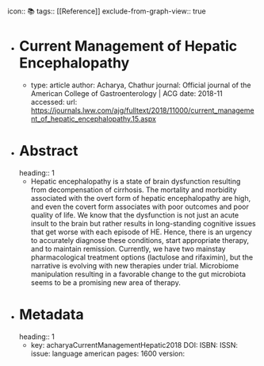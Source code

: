 icon:: 📚
tags:: [[Reference]]
exclude-from-graph-view:: true

- # Current Management of Hepatic Encephalopathy
	- type: article
	  author: Acharya, Chathur
	  journal: Official journal of the American College of Gastroenterology | ACG
	  date: 2018-11
	  accessed: 
	  url: https://journals.lww.com/ajg/fulltext/2018/11000/current_management_of_hepatic_encephalopathy.15.aspx
- # Abstract
  heading:: 1
	- Hepatic encephalopathy is a state of brain dysfunction resulting from decompensation of cirrhosis. The mortality and morbidity associated with the overt form of hepatic encephalopathy are high, and even the covert form associates with poor outcomes and poor quality of life. We know that the dysfunction is not just an acute insult to the brain but rather results in long-standing cognitive issues that get worse with each episode of HE. Hence, there is an urgency to accurately diagnose these conditions, start appropriate therapy, and to maintain remission. Currently, we have two mainstay pharmacological treatment options (lactulose and rifaximin), but the narrative is evolving with new therapies under trial. Microbiome manipulation resulting in a favorable change to the gut microbiota seems to be a promising new area of therapy.
- # Metadata
  heading:: 1
	- key: acharyaCurrentManagementHepatic2018
	  DOI: 
	  ISBN: 
	  ISSN: 
	  issue: 
	  language american
	  pages: 1600
	  version: